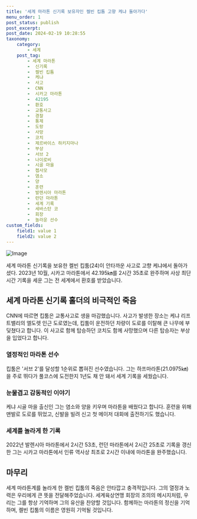 ```yaml
---
title: '세계 마라톤 신기록 보유자인 켈빈 킵툼 고향 케냐 돌아가다'
menu_order: 1
post_status: publish
post_excerpt: 
post_date: 2024-02-19 10:28:55
taxonomy:
    category:
        - 세계
    post_tag:
        - 세계 마라톤
        -  신기록
        -  켈빈 킵툼
        -  케냐
        -  사고
        -  CNN
        -  시카고 마라톤
        -  42195
        -  환호
        -  교통사고
        -  경찰
        -  통제
        -  도랑
        -  사망
        -  코치
        -  제르바이스 하키지마나
        -  부상
        -  서브 2
        -  나이로비
        -  시골 마을
        -  쳅사모
        -  염소
        -  양
        -  훈련
        -  발렌시아 마라톤
        -  런던 마라톤
        -  세계 기록
        -  세바스탄 코
        -  회장
        -  놀라운 선수
custom_fields:
    field1: value 1
    field2: value 2
---
```


![Image](https://imgnews.pstatic.net/image/366/2024/02/12/0000969819_001_20240212133501481.jpg?type=w647)

세계 마라톤 신기록을 보유한 켈빈 킵툼(24)이 안타까운 사고로 고향 케냐에서 돌아가셨다. 2023년 10월, 시카고 마라톤에서 42.195㎞를 2시간 35초로 완주하며 사상 최단 시간 기록을 세운 그는 전 세계에서 환호를 받았습니다.
## 세계 마라톤 신기록 홀더의 비극적인 죽음
CNN에 따르면 킵툼은 교통사고로 생을 마감했습니다. 사고가 발생한 장소는 케냐 리프트밸리의 엘도렛 인근 도로였는데, 킵툼이 운전하던 차량이 도로를 이탈해 큰 나무에 부딪쳤다고 합니다. 이 사고로 함께 탑승하던 코치도 함께 사망했으며 다른 탑승자는 부상을 입었다고 합니다.
### 열정적인 마라톤 선수
킵툼은 '서브 2'를 달성할 1순위로 뽑혀진 선수였습니다. 그는 하프마라톤(21.0975㎞)을 주로 뛰다가 풀코스에 도전한지 1년도 채 안 돼서 세계 기록을 세웠습니다. 
### 눈물겹고 감동적인 이야기
케냐 시골 마을 출신인 그는 염소와 양을 키우며 마라톤을 배웠다고 합니다. 훈련을 위해 맨발로 도로를 뛰었고, 신발을 빌려 신고 첫 메이저 대회에 출전하기도 했습니다.
### 세계를 놀라게 한 기록
2022년 발렌시아 마라톤에서 2시간 53초, 런던 마라톤에서 2시간 25초로 기록을 갱신한 그는 시카고 마라톤에서 인류 역사상 최초로 2시간 이내에 마라톤을 완주했습니다.
## 마무리
세계 마라톤계를 놀라게 한 켈빈 킵툼의 죽음은 안타깝고 충격적입니다. 그의 열정과 노력은 우리에게 큰 뜻을 전달해주었습니다. 세계육상연맹 회장의 조의의 메시지처럼, 우리는 그를 항상 기억하며 그의 유산을 찬양할 것입니다. 함께하는 마라톤의 정신을 기억하며, 켈빈 킵툼의 이름은 영원히 기억될 것입니다.
